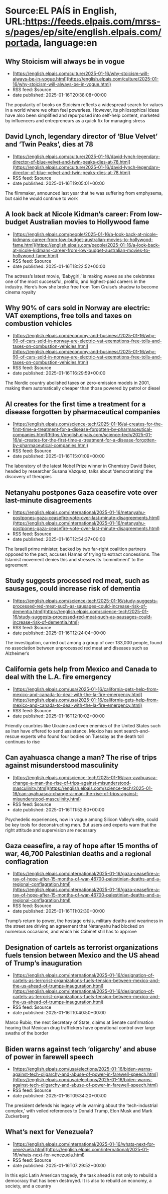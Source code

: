 # Source:EL PAÍS in English, URL:https://feeds.elpais.com/mrss-s/pages/ep/site/english.elpais.com/portada, language:en

## Why Stoicism will always be in vogue
 - [https://english.elpais.com/culture/2025-01-16/why-stoicism-will-always-be-in-vogue.html](https://english.elpais.com/culture/2025-01-16/why-stoicism-will-always-be-in-vogue.html)
 - RSS feed: $source
 - date published: 2025-01-16T20:38:08+00:00

The popularity of books on Stoicism reflects a widespread search for values in a world where we often feel powerless. However, its philosophical ideas have also been simplified and repurposed into self-help content, marketed by influencers and entrepreneurs as a quick fix for managing stress

## David Lynch, legendary director of ‘Blue Velvet’ and ‘Twin Peaks’, dies at 78
 - [https://english.elpais.com/culture/2025-01-16/david-lynch-legendary-director-of-blue-velvet-and-twin-peaks-dies-at-78.html](https://english.elpais.com/culture/2025-01-16/david-lynch-legendary-director-of-blue-velvet-and-twin-peaks-dies-at-78.html)
 - RSS feed: $source
 - date published: 2025-01-16T19:05:01+00:00

The filmmaker, announced last year that he was suffering from emphysema, but said he would continue to work

## A look back at Nicole Kidman’s career: From low-budget Australian movies to Hollywood fame
 - [https://english.elpais.com/people/2025-01-16/a-look-back-at-nicole-kidmans-career-from-low-budget-australian-movies-to-hollywood-fame.html](https://english.elpais.com/people/2025-01-16/a-look-back-at-nicole-kidmans-career-from-low-budget-australian-movies-to-hollywood-fame.html)
 - RSS feed: $source
 - date published: 2025-01-16T18:22:52+00:00

The actress’s latest movie, ‘Babygirl,’ is making waves as she celebrates one of the most successful, prolific, and highest-paid careers in the industry. Here’s how she broke free from Tom Cruise’s shadow to become cinema royalty

## Why 90% of cars sold in Norway are electric: VAT exemptions, free tolls and taxes on combustion vehicles
 - [https://english.elpais.com/economy-and-business/2025-01-16/why-90-of-cars-sold-in-norway-are-electric-vat-exemptions-free-tolls-and-taxes-on-combustion-vehicles.html](https://english.elpais.com/economy-and-business/2025-01-16/why-90-of-cars-sold-in-norway-are-electric-vat-exemptions-free-tolls-and-taxes-on-combustion-vehicles.html)
 - RSS feed: $source
 - date published: 2025-01-16T16:29:59+00:00

The Nordic country abolished taxes on zero-emission models in 2001, making them automatically cheaper than those powered by petrol or diesel

## AI creates for the first time a treatment for a disease forgotten by pharmaceutical companies
 - [https://english.elpais.com/science-tech/2025-01-16/ai-creates-for-the-first-time-a-treatment-for-a-disease-forgotten-by-pharmaceutical-companies.html](https://english.elpais.com/science-tech/2025-01-16/ai-creates-for-the-first-time-a-treatment-for-a-disease-forgotten-by-pharmaceutical-companies.html)
 - RSS feed: $source
 - date published: 2025-01-16T15:01:09+00:00

The laboratory of the latest Nobel Prize winner in Chemistry David Baker, headed by researcher Susana Vázquez, talks about ‘democratizing’ the discovery of therapies

## Netanyahu postpones Gaza ceasefire vote over last-minute disagreements
 - [https://english.elpais.com/international/2025-01-16/netanyahu-postpones-gaza-ceasefire-vote-over-last-minute-disagreements.html](https://english.elpais.com/international/2025-01-16/netanyahu-postpones-gaza-ceasefire-vote-over-last-minute-disagreements.html)
 - RSS feed: $source
 - date published: 2025-01-16T12:54:37+00:00

The Israeli prime minister, backed by two far-right coalition partners opposed to the pact, accuses Hamas of trying to extract concessions. The Islamist movement denies this and stresses its ‘commitment’ to the agreement

## Study suggests processed red meat, such as sausages, could increase risk of dementia
 - [https://english.elpais.com/science-tech/2025-01-16/study-suggests-processed-red-meat-such-as-sausages-could-increase-risk-of-dementia.html](https://english.elpais.com/science-tech/2025-01-16/study-suggests-processed-red-meat-such-as-sausages-could-increase-risk-of-dementia.html)
 - RSS feed: $source
 - date published: 2025-01-16T12:24:04+00:00

The investigation, carried out among a group of over 133,000 people, found no association between unprocessed red meat and diseases such as Alzheimer’s

## California gets help from Mexico and Canada to deal with the L.A. fire emergency
 - [https://english.elpais.com/usa/2025-01-16/california-gets-help-from-mexico-and-canada-to-deal-with-the-la-fire-emergency.html](https://english.elpais.com/usa/2025-01-16/california-gets-help-from-mexico-and-canada-to-deal-with-the-la-fire-emergency.html)
 - RSS feed: $source
 - date published: 2025-01-16T12:10:02+00:00

Friendly countries like Ukraine and even enemies of the United States such as Iran have offered to send assistance. Mexico has sent search-and-rescue experts who found four bodies on Tuesday as the death toll continues to rise

## Can ayahuasca change a man? The rise of trips against misunderstood masculinity
 - [https://english.elpais.com/science-tech/2025-01-16/can-ayahuasca-change-a-man-the-rise-of-trips-against-misunderstood-masculinity.html](https://english.elpais.com/science-tech/2025-01-16/can-ayahuasca-change-a-man-the-rise-of-trips-against-misunderstood-masculinity.html)
 - RSS feed: $source
 - date published: 2025-01-16T11:52:50+00:00

Psychedelic experiences, now in vogue among Silicon Valley’s elite, could be key tools for deconstructing men. But users and experts warn that the right attitude and supervision are necessary

## Gaza ceasefire, a ray of hope after 15 months of war, 46,700 Palestinian deaths and a regional conflagration
 - [https://english.elpais.com/international/2025-01-16/gaza-ceasefire-a-ray-of-hope-after-15-months-of-war-46700-palestinian-deaths-and-a-regional-conflagration.html](https://english.elpais.com/international/2025-01-16/gaza-ceasefire-a-ray-of-hope-after-15-months-of-war-46700-palestinian-deaths-and-a-regional-conflagration.html)
 - RSS feed: $source
 - date published: 2025-01-16T11:02:30+00:00

Trump’s return to power, the hostage crisis, military deaths and weariness in the street are driving an agreement that Netanyahu had blocked on numerous occasions, and which his Cabinet still has to approve

## Designation of cartels as terrorist organizations fuels tension between Mexico and the US ahead of Trump’s inauguration
 - [https://english.elpais.com/international/2025-01-16/designation-of-cartels-as-terrorist-organizations-fuels-tension-between-mexico-and-the-us-ahead-of-trumps-inauguration.html](https://english.elpais.com/international/2025-01-16/designation-of-cartels-as-terrorist-organizations-fuels-tension-between-mexico-and-the-us-ahead-of-trumps-inauguration.html)
 - RSS feed: $source
 - date published: 2025-01-16T10:40:50+00:00

Marco Rubio, the next Secretary of State, claims at Senate confirmation hearing that Mexican drug traffickers have operational control over large swaths of the border

## Biden warns against tech ‘oligarchy’ and abuse of power in farewell speech
 - [https://english.elpais.com/usa/elections/2025-01-16/biden-warns-against-tech-oligarchy-and-abuse-of-power-in-farewell-speech.html](https://english.elpais.com/usa/elections/2025-01-16/biden-warns-against-tech-oligarchy-and-abuse-of-power-in-farewell-speech.html)
 - RSS feed: $source
 - date published: 2025-01-16T09:34:20+00:00

The president defends his legacy while warning about the ‘tech-industrial complex,’ with veiled references to Donald Trump, Elon Musk and Mark Zuckerberg

## What’s next for Venezuela?
 - [https://english.elpais.com/international/2025-01-16/whats-next-for-venezuela.html](https://english.elpais.com/international/2025-01-16/whats-next-for-venezuela.html)
 - RSS feed: $source
 - date published: 2025-01-16T07:29:52+00:00

In this epic Latin American tragedy, the task ahead is not only to rebuild a democracy that has been destroyed. It is also to rebuild an economy, a society, and a country

